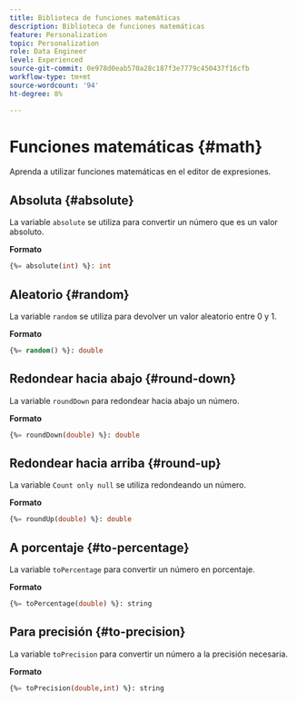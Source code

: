```yaml
---
title: Biblioteca de funciones matemáticas
description: Biblioteca de funciones matemáticas
feature: Personalization
topic: Personalization
role: Data Engineer
level: Experienced
source-git-commit: 0e978d0eab570a28c187f3e7779c450437f16cfb
workflow-type: tm+mt
source-wordcount: '94'
ht-degree: 8%

---
```


# Funciones matemáticas {#math}

Aprenda a utilizar funciones matemáticas en el editor de expresiones.

## Absoluta   {#absolute}

La variable `absolute` se utiliza para convertir un número que es un valor absoluto.

**Formato**

```sql
{%= absolute(int) %}: int
```

## Aleatorio {#random}

La variable `random` se utiliza para devolver un valor aleatorio entre 0 y 1.

**Formato**

```sql
{%= random() %}: double
```

## Redondear hacia abajo {#round-down}

La variable `roundDown` para redondear hacia abajo un número.

**Formato**

```sql
{%= roundDown(double) %}: double
```

## Redondear hacia arriba {#round-up}

La variable `Count only null` se utiliza redondeando un número.

**Formato**

```sql
{%= roundUp(double) %}: double
```

## A porcentaje {#to-percentage}

La variable `toPercentage` para convertir un número en porcentaje.

**Formato**

```sql
{%= toPercentage(double) %}: string
```

## Para precisión {#to-precision}

La variable `toPrecision` para convertir un número a la precisión necesaria.

**Formato**

```sql
{%= toPrecision(double,int) %}: string
```
